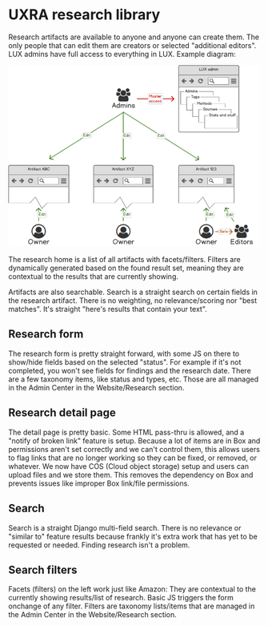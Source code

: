 # UXRA research library

Research artifacts are available to anyone and anyone can create them. The only people that can edit them are creators or selected "additional editors". LUX admins have full access to everything in LUX. Example diagram:

<img src="../docs/access-control.png?raw=true" alt="Access diagram" width="600">

The research home is a list of all artifacts with facets/filters. Filters are dynamically generated based on the found result set, meaning they are contextual to the results that are currently showing.

Artifacts are also searchable. Search is a straight search on certain fields in the research artifact. There is no weighting, no relevance/scoring nor "best matches". It's straight "here's results that contain your text".

## Research form
The research form is pretty straight forward, with some JS on there to show/hide fields based on the selected "status". For example if it's not completed, you won't see fields for findings and the research date. There are a few taxonomy items, like status and types, etc. Those are all managed in the Admin Center in the Website/Research section.

## Research detail page
The detail page is pretty basic. Some HTML pass-thru is allowed, and a "notify of broken link" feature is setup. Because a lot of items are in Box and permissions aren't set correctly and we can't control them, this allows users to flag links that are no longer working so they can be fixed, or removed, or whatever. We now have COS (Cloud object storage) setup and users can upload files and we store them. This removes the dependency on Box and prevents issues like improper Box link/file permissions.

## Search
Search is a straight Django multi-field search. There is no relevance or "similar to" feature results because frankly it's extra work that has yet to be requested or needed. Finding research isn't a problem.

## Search filters
Facets (filters) on the left work just like Amazon: They are contextual to the currently showing results/list of research. Basic JS triggers the form onchange of any filter. Filters are taxonomy lists/items that are managed in the Admin Center in the Website/Research section.
